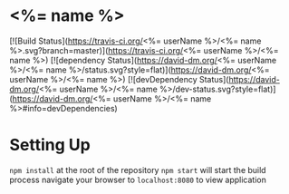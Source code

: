<%= name %>
===================

[![Build Status](https://travis-ci.org/<%= userName %>/<%= name %>.svg?branch=master)](https://travis-ci.org/<%= userName %>/<%= name %>) [![dependency Status](https://david-dm.org/<%= userName %>/<%= name %>/status.svg?style=flat)](https://david-dm.org/<%= userName %>/<%= name %>) [![devDependency Status](https://david-dm.org/<%= userName %>/<%= name %>/dev-status.svg?style=flat)](https://david-dm.org/<%= userName %>/<%= name %>#info=devDependencies)

# Setting Up
`npm install` at the root of the repository
`npm start` will start the build process
navigate your browser to `localhost:8080` to view application
